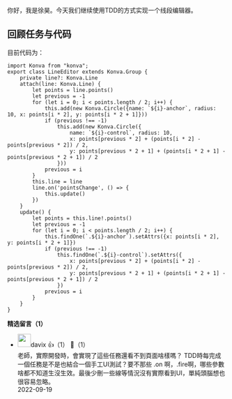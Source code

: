 你好，我是徐昊。今天我们继续使用TDD的方式实现一个线段编辑器。

## 回顾任务与代码

目前代码为：

```plain
import Konva from "konva";
export class LineEditor extends Konva.Group {
    private line?: Konva.Line
    attach(line: Konva.Line) {
        let points = line.points()
        let previous = -1
        for (let i = 0; i < points.length / 2; i++) {
            this.add(new Konva.Circle({name: `${i}-anchor`, radius: 10, x: points[i * 2], y: points[i * 2 + 1]}))
            if (previous !== -1)
                this.add(new Konva.Circle({
                    name: `${i}-control`, radius: 10,
                    x: points[previous * 2] + (points[i * 2] - points[previous * 2]) / 2,
                    y: points[previous * 2 + 1] + (points[i * 2 + 1] - points[previous * 2 + 1]) / 2
                }))
            previous = i
        }
        this.line = line
        line.on('pointsChange', () => {
            this.update()
        })
    }
    update() {
        let points = this.line!.points()
        let previous = -1
        for (let i = 0; i < points.length / 2; i++) {
            this.findOne(`.${i}-anchor`).setAttrs({x: points[i * 2], y: points[i * 2 + 1]})
            if (previous !== -1)
                this.findOne(`.${i}-control`).setAttrs({
                    x: points[previous * 2] + (points[i * 2] - points[previous * 2]) / 2,
                    y: points[previous * 2 + 1] + (points[i * 2 + 1] - points[previous * 2 + 1]) / 2
                })
            previous = i
        }
    }
}

```
<div><strong>精选留言（1）</strong></div><ul>
<li><img src="https://static001.geekbang.org/account/avatar/00/10/65/21/101a7075.jpg" width="30px"><span>davix</span> 👍（1） 💬（1）<div>老師，實際開發時，會實現了這些任務還看不到頁面啥樣嗎？
TDD時每完成一個任務是不是也結合一個手工UI測試？要不那些 .on 啊，.fire啊，哪些參數啥都不知道生沒生效。最後少刪一些線等情況沒有實際看到UI，單純頭腦想也很容易忽略。</div>2022-09-19</li><br/>
</ul>